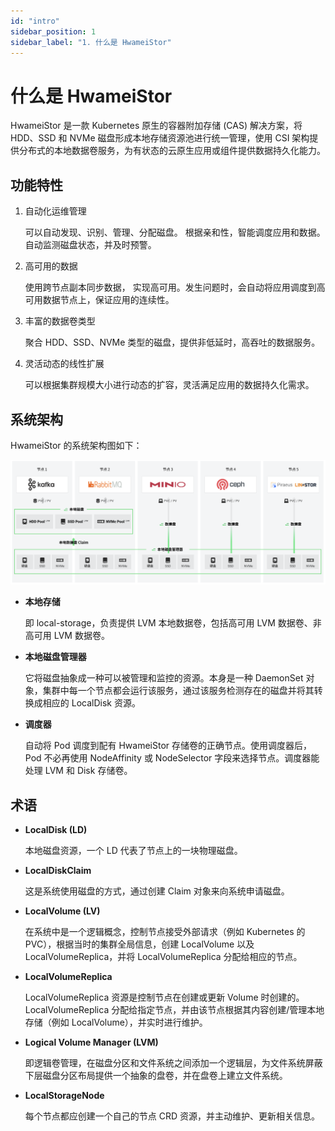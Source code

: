 ```yaml
---
id: "intro"
sidebar_position: 1
sidebar_label: "1. 什么是 HwameiStor"
---
```


# 什么是 HwameiStor

HwameiStor 是一款 Kubernetes 原生的容器附加存储 (CAS) 解决方案，将 HDD、SSD 和 NVMe 磁盘形成本地存储资源池进行统一管理，使用 CSI 架构提供分布式的本地数据卷服务，为有状态的云原生应用或组件提供数据持久化能力。

## 功能特性

1. 自动化运维管理

   可以自动发现、识别、管理、分配磁盘。 根据亲和性，智能调度应用和数据。自动监测磁盘状态，并及时预警。

2. 高可用的数据

   使用跨节点副本同步数据， 实现高可用。发生问题时，会自动将应用调度到高可用数据节点上，保证应用的连续性。

3. 丰富的数据卷类型

   聚合 HDD、SSD、NVMe 类型的磁盘，提供非低延时，高吞吐的数据服务。

4. 灵活动态的线性扩展

   可以根据集群规模大小进行动态的扩容，灵活满足应用的数据持久化需求。

## 系统架构

HwameiStor 的系统架构图如下：

![系统架构图](img/architecture.png)

- **本地存储**

  即 local-storage，负责提供 LVM 本地数据卷，包括高可用 LVM 数据卷、非高可用 LVM 数据卷。

- **本地磁盘管理器**

  它将磁盘抽象成一种可以被管理和监控的资源。本身是一种 DaemonSet 对象，集群中每一个节点都会运行该服务，通过该服务检测存在的磁盘并将其转换成相应的 LocalDisk 资源。

- **调度器**

  自动将 Pod 调度到配有 HwameiStor 存储卷的正确节点。使用调度器后，Pod 不必再使用 NodeAffinity 或 NodeSelector 字段来选择节点。调度器能处理 LVM 和 Disk 存储卷。


## 术语

- **LocalDisk (LD)**

  本地磁盘资源，一个 LD 代表了节点上的一块物理磁盘。

- **LocalDiskClaim**

  这是系统使用磁盘的方式，通过创建 Claim 对象来向系统申请磁盘。

- **LocalVolume (LV)**

  在系统中是一个逻辑概念，控制节点接受外部请求（例如 Kubernetes 的 PVC），根据当时的集群全局信息，创建 LocalVolume 以及LocalVolumeReplica，并将 LocalVolumeReplica 分配给相应的节点。

- **LocalVolumeReplica**

  LocalVolumeReplica 资源是控制节点在创建或更新 Volume 时创建的。LocalVolumeReplica 分配给指定节点，并由该节点根据其内容创建/管理本地存储（例如 LocalVolume），并实时进行维护。

- **Logical Volume Manager (LVM)**

  即逻辑卷管理，在磁盘分区和文件系统之间添加一个逻辑层，为文件系统屏蔽下层磁盘分区布局提供一个抽象的盘卷，并在盘卷上建立文件系统。

- **LocalStorageNode** 

  每个节点都应创建一个自己的节点 CRD 资源，并主动维护、更新相关信息。
